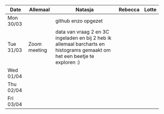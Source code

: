 Date | Allemaal | Natasja | Rebecca | Lotte
--- | --- | --- | --- | ---
Mon 30/03 | | github enzo opgezet | |
Tue 31/03 | Zoom meeting | data van vraag 2 en 3C ingeladen en bij 2 heb ik allemaal barcharts en histograms gemaakt om het een beetje te exploren :) | |
Wed 01/04 | | | |
Thu 02/04 | | | |
Fri 03/04 | | | |
